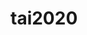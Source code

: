 # tai2020
<!--
## Ports

|     Application       |     Port          |
| ------------- | ------------- |
| Quotes Service | 8000, 8001, ... |
| Images Service | 8100, 8101, ... |
| Tasks Service | 8200, 8201, ... |
| Air Service | 8300, 8301, ... |
| User Service | 8080, 8081, ... |
| Eureka Naming Service | 8761 |
| Netflix Zuul API Gateway Server | 8765 |
| Zipkin | 9411 |


## Gateways

|     Application       |     EndPoint          |
| ------------- | ------------- |
| Quotes Service | /api/quote/users/{id}/quotes/quote |
| Images Service | /api/image/users/{id}/images/image |
| Tasks Service | /api/task/users/{id}/tasks |
| Air Service | /api/air/users/{id}/air-infos/air-info |
| Netflix Zuul API Gateway Server | localhost:8765 |


<h2>Uczestnicy</h2>
• Jałowiecki Łukasz <br/>
• Krakowski Kamil <br>


